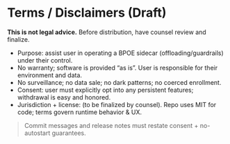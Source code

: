 ﻿# Terms / Disclaimers (Draft)

**This is not legal advice.** Before distribution, have counsel review and finalize.

- Purpose: assist user in operating a BPOE sidecar (offloading/guardrails) under their control.
- No warranty; software is provided “as is”. User is responsible for their environment and data.
- No surveillance; no data sale; no dark patterns; no coerced enrollment.
- Consent: user must explicitly opt into any persistent features; withdrawal is easy and honored.
- Jurisdiction + license: (to be finalized by counsel). Repo uses MIT for code; terms govern runtime behavior & UX.

> Commit messages and release notes must restate consent + no-autostart guarantees.
